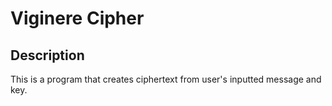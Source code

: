 # Viginere Cipher

## Description
This is a program that creates ciphertext from user's inputted message and key. 